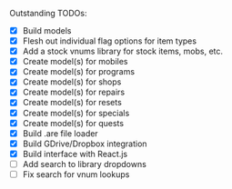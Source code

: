 Outstanding TODOs:

* [x] Build models
*   [x] Flesh out individual flag options for item types
*   [x] Add a stock vnums library for stock items, mobs, etc.
*   [x] Create model(s) for mobiles
*   [x] Create model(s) for programs
*   [x] Create model(s) for shops
*   [x] Create model(s) for repairs
*   [x] Create model(s) for resets
*   [x] Create model(s) for specials
*   [x] Create model(s) for quests
* [x] Build .are file loader
* [x] Build GDrive/Dropbox integration
* [x] Build interface with React.js
* [ ] Add search to library dropdowns
* [ ] Fix search for vnum lookups